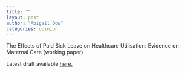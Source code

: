 ```yaml
---
title: ""
layout: post
author: "Abigail Dow"
categories: opinion
---
```


The Effects of Paid Sick Leave on Healthcare Utilisation: Evidence on Maternal Care (working paper)

<!-- excerpt_separator -->

Latest draft available [here.](https://abigaildow.github.io/assets/docs/abigail_dow_psl.pdf)
